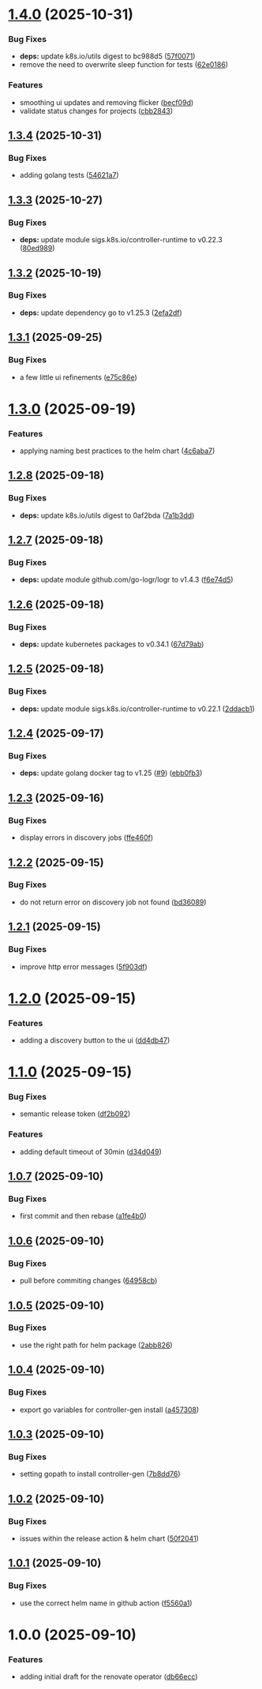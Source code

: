 # [1.4.0](https://github.com/mogenius/renovate-operator/compare/1.3.4...1.4.0) (2025-10-31)


### Bug Fixes

* **deps:** update k8s.io/utils digest to bc988d5 ([57f0071](https://github.com/mogenius/renovate-operator/commit/57f00719cb32f63b3aeee052cade9fb782e52bc1))
* remove the need to overwrite sleep function for tests ([62e0186](https://github.com/mogenius/renovate-operator/commit/62e01861ca71f98907505ebea23915aa40e75532))


### Features

* smoothing ui updates and removing flicker ([becf09d](https://github.com/mogenius/renovate-operator/commit/becf09db357f5b026575599e08ad1a1e2df607dd))
* validate status changes for projects ([cbb2843](https://github.com/mogenius/renovate-operator/commit/cbb2843c73ed4421a5ef1e09c007db6e14796049))

## [1.3.4](https://github.com/mogenius/renovate-operator/compare/1.3.3...1.3.4) (2025-10-31)


### Bug Fixes

* adding golang tests ([54621a7](https://github.com/mogenius/renovate-operator/commit/54621a7c0eb4bcb563bd7965bd52f806803d2703))

## [1.3.3](https://github.com/mogenius/renovate-operator/compare/1.3.2...1.3.3) (2025-10-27)


### Bug Fixes

* **deps:** update module sigs.k8s.io/controller-runtime to v0.22.3 ([80ed989](https://github.com/mogenius/renovate-operator/commit/80ed989fa647eb0546b4f0fc14b1379044090339))

## [1.3.2](https://github.com/mogenius/renovate-operator/compare/1.3.1...1.3.2) (2025-10-19)


### Bug Fixes

* **deps:** update dependency go to v1.25.3 ([2efa2df](https://github.com/mogenius/renovate-operator/commit/2efa2df2df62900c7d52c325e41397a41d05bae5))

## [1.3.1](https://github.com/mogenius/renovate-operator/compare/1.3.0...1.3.1) (2025-09-25)


### Bug Fixes

* a few little ui refinements ([e75c86e](https://github.com/mogenius/renovate-operator/commit/e75c86ec4c1a71419067339d0d93eb4516fa40ca))

# [1.3.0](https://github.com/mogenius/renovate-operator/compare/1.2.8...1.3.0) (2025-09-19)


### Features

* applying naming best practices to the helm chart ([4c6aba7](https://github.com/mogenius/renovate-operator/commit/4c6aba781eb692e7286ff2964395ce95438efedc))

## [1.2.8](https://github.com/mogenius/renovate-operator/compare/1.2.7...1.2.8) (2025-09-18)


### Bug Fixes

* **deps:** update k8s.io/utils digest to 0af2bda ([7a1b3dd](https://github.com/mogenius/renovate-operator/commit/7a1b3dded69008a6d8ac4ad0bcd260db484e2eaf))

## [1.2.7](https://github.com/mogenius/renovate-operator/compare/1.2.6...1.2.7) (2025-09-18)


### Bug Fixes

* **deps:** update module github.com/go-logr/logr to v1.4.3 ([f6e74d5](https://github.com/mogenius/renovate-operator/commit/f6e74d5edcf8332290e6e4e37fc169e5780d14d7))

## [1.2.6](https://github.com/mogenius/renovate-operator/compare/1.2.5...1.2.6) (2025-09-18)


### Bug Fixes

* **deps:** update kubernetes packages to v0.34.1 ([67d79ab](https://github.com/mogenius/renovate-operator/commit/67d79ab2ff37adf618361d314a67346dd779399f))

## [1.2.5](https://github.com/mogenius/renovate-operator/compare/1.2.4...1.2.5) (2025-09-18)


### Bug Fixes

* **deps:** update module sigs.k8s.io/controller-runtime to v0.22.1 ([2ddacb1](https://github.com/mogenius/renovate-operator/commit/2ddacb115ecffaac41fa69b7a62d3ad5b21b012b))

## [1.2.4](https://github.com/mogenius/renovate-operator/compare/1.2.3...1.2.4) (2025-09-17)


### Bug Fixes

* **deps:** update golang docker tag to v1.25 ([#9](https://github.com/mogenius/renovate-operator/issues/9)) ([ebb0fb3](https://github.com/mogenius/renovate-operator/commit/ebb0fb36f2c8f1e4577f10a2913ac98045f88e52))

## [1.2.3](https://github.com/mogenius/renovate-operator/compare/1.2.2...1.2.3) (2025-09-16)


### Bug Fixes

* display errors in discovery jobs ([ffe460f](https://github.com/mogenius/renovate-operator/commit/ffe460f6cf7e5617dc1fe0a7ec4fda589216f5de))

## [1.2.2](https://github.com/mogenius/renovate-operator/compare/1.2.1...1.2.2) (2025-09-15)


### Bug Fixes

* do not return error on discovery job not found ([bd36089](https://github.com/mogenius/renovate-operator/commit/bd36089d98d3d4f2f0091ae3950ebd74ef92d318))

## [1.2.1](https://github.com/mogenius/renovate-operator/compare/1.2.0...1.2.1) (2025-09-15)


### Bug Fixes

* improve http error messages ([5f903df](https://github.com/mogenius/renovate-operator/commit/5f903dfdc7a575752192aa6c755acec8cae1f92c))

# [1.2.0](https://github.com/mogenius/renovate-operator/compare/1.1.0...1.2.0) (2025-09-15)


### Features

* adding a discovery button to the ui ([dd4db47](https://github.com/mogenius/renovate-operator/commit/dd4db47fa467870b36dbb16e1db72fc65b7c1e3a))

# [1.1.0](https://github.com/mogenius/renovate-operator/compare/1.0.7...1.1.0) (2025-09-15)


### Bug Fixes

* semantic release token ([df2b092](https://github.com/mogenius/renovate-operator/commit/df2b09204c68a76ae4ea67d9069a8887a721edbd))


### Features

* adding default timeout of 30min ([d34d049](https://github.com/mogenius/renovate-operator/commit/d34d0495a6651d08de28cd02c2fa753c9cb092ec))

## [1.0.7](https://github.com/mogenius/renovate-operator/compare/1.0.6...1.0.7) (2025-09-10)


### Bug Fixes

* first commit and then rebase ([a1fe4b0](https://github.com/mogenius/renovate-operator/commit/a1fe4b09bdb4c27d9d791f3eac6f5c5b7535b80a))

## [1.0.6](https://github.com/mogenius/renovate-operator/compare/1.0.5...1.0.6) (2025-09-10)


### Bug Fixes

* pull before commiting changes ([64958cb](https://github.com/mogenius/renovate-operator/commit/64958cb000e30ca1fd49c4ce2faeb15571fe46f5))

## [1.0.5](https://github.com/mogenius/renovate-operator/compare/1.0.4...1.0.5) (2025-09-10)


### Bug Fixes

* use the right path for helm package ([2abb826](https://github.com/mogenius/renovate-operator/commit/2abb826c21636c3c074f306fe28331123241d7c1))

## [1.0.4](https://github.com/mogenius/renovate-operator/compare/1.0.3...1.0.4) (2025-09-10)


### Bug Fixes

* export go variables for controller-gen install ([a457308](https://github.com/mogenius/renovate-operator/commit/a4573080f6c5256247a270f43b11f56e1d5fac18))

## [1.0.3](https://github.com/mogenius/renovate-operator/compare/1.0.2...1.0.3) (2025-09-10)


### Bug Fixes

* setting gopath to install controller-gen ([7b8dd76](https://github.com/mogenius/renovate-operator/commit/7b8dd766c555b1324d10e944dafd599a40f331a7))

## [1.0.2](https://github.com/mogenius/renovate-operator/compare/1.0.1...1.0.2) (2025-09-10)


### Bug Fixes

* issues within the release action & helm chart ([50f2041](https://github.com/mogenius/renovate-operator/commit/50f2041fb8550307a5f21e38ca3b5d61a0ddf9a8))

## [1.0.1](https://github.com/mogenius/renovate-operator/compare/1.0.0...1.0.1) (2025-09-10)


### Bug Fixes

* use the correct helm name in github action ([f5560a1](https://github.com/mogenius/renovate-operator/commit/f5560a1b0b672fd098f3b4c94e9f4c408ad7a35b))

# 1.0.0 (2025-09-10)


### Features

* adding initial draft for the renovate operator ([db66ecc](https://github.com/mogenius/renovate-operator/commit/db66ecc996173f60e3c10044645926c77f8f8048))
